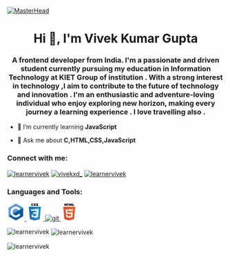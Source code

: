 [![MasterHead](https://maruf001-mt.github.io/Premium-Delivery/web.gif)](http://primeit.elementfx.com)
<h1 align="center">Hi 👋, I'm Vivek Kumar Gupta</h1>
<h3 align="center">A frontend developer from India. I'm a passionate and driven student currently pursuing my education in Information Technology at KIET Group of institution . With a strong interest in technology ,I aim to contribute to the future of technology and innovation . I'm an enthusiastic and adventure-loving individual who enjoy exploring new horizon, making every journey a learning experience . I love travelling also .</h3>

- 🌱 I’m currently learning **JavaScript**

- 💬 Ask me about **C,HTML,CSS,JavaScript**

<h3 align="left">Connect with me:</h3>
<p align="left">
<a href="https://linkedin.com/in/learnervivek" target="blank"><img align="center" src="https://raw.githubusercontent.com/rahuldkjain/github-profile-readme-generator/master/src/images/icons/Social/linked-in-alt.svg" alt="learnervivek" height="30" width="40" /></a>
<a href="https://instagram.com/vivekxd_" target="blank"><img align="center" src="https://raw.githubusercontent.com/rahuldkjain/github-profile-readme-generator/master/src/images/icons/Social/instagram.svg" alt="vivekxd_" height="30" width="40" /></a>
<a href="https://www.codechef.com/users/learnervivek" target="blank"><img align="center" src="https://cdn.jsdelivr.net/npm/simple-icons@3.1.0/icons/codechef.svg" alt="learnervivek" height="30" width="40" /></a>
</p>

<h3 align="left">Languages and Tools:</h3>
<p align="left"> <a href="https://www.cprogramming.com/" target="_blank" rel="noreferrer"> <img src="https://raw.githubusercontent.com/devicons/devicon/master/icons/c/c-original.svg" alt="c" width="40" height="40"/> </a> <a href="https://www.w3schools.com/css/" target="_blank" rel="noreferrer"> <img src="https://raw.githubusercontent.com/devicons/devicon/master/icons/css3/css3-original-wordmark.svg" alt="css3" width="40" height="40"/> </a> <a href="https://git-scm.com/" target="_blank" rel="noreferrer"> <img src="https://www.vectorlogo.zone/logos/git-scm/git-scm-icon.svg" alt="git" width="40" height="40"/> </a> <a href="https://www.w3.org/html/" target="_blank" rel="noreferrer"> <img src="https://raw.githubusercontent.com/devicons/devicon/master/icons/html5/html5-original-wordmark.svg" alt="html5" width="40" height="40"/> </a> </p>

<p><img align="left" src="https://github-readme-stats.vercel.app/api/top-langs?username=learnervivek&show_icons=true&locale=en&layout=compact" alt="learnervivek" /></p>

<p>&nbsp;<img align="center" src="https://github-readme-stats.vercel.app/api?username=learnervivek&show_icons=true&locale=en" alt="learnervivek" /></p>

<p><img align="center" src="https://github-readme-streak-stats.herokuapp.com/?user=learnervivek&" alt="learnervivek" /></p>
